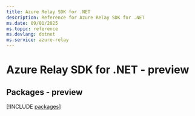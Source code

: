 ```yaml
---
title: Azure Relay SDK for .NET
description: Reference for Azure Relay SDK for .NET
ms.date: 09/01/2025
ms.topic: reference
ms.devlang: dotnet
ms.service: azure-relay
---
```

# Azure Relay SDK for .NET - preview
## Packages - preview
[!INCLUDE [packages](relay-index.md)]